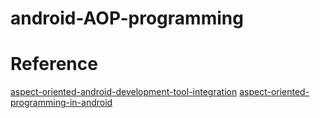 # android-AOP-programming

# Reference
[aspect-oriented-android-development-tool-integration](https://deansserver.co.uk/~dean/2011/07/18/aspect-oriented-android-development-tool-integration/)
[aspect-oriented-programming-in-android](https://fernandocejas.com/2014/08/03/aspect-oriented-programming-in-android/)

